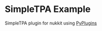 # SimpleTPA Example

SimpleTPA plugin for nukkit using [PyPlugins](https://github.com/aNulliHate/PyPlugins)
